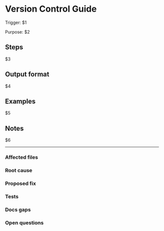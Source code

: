 # Version Control Guide

Trigger: $1

Purpose: $2

## Steps

$3

## Output format

$4

## Examples

$5

## Notes

$6


<!-- $1=Title, $2=Purpose, $3=Steps (numbered list), $4=Output format description, $5=Examples, $6=Notes, $7=Additional context (if any) -->

---

### Affected files

### Root cause

### Proposed fix

### Tests

### Docs gaps

### Open questions

